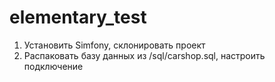 # elementary_test

1. Установить Simfony, склонировать проект
2. Распаковать базу данных из /sql/carshop.sql, настроить подключение
